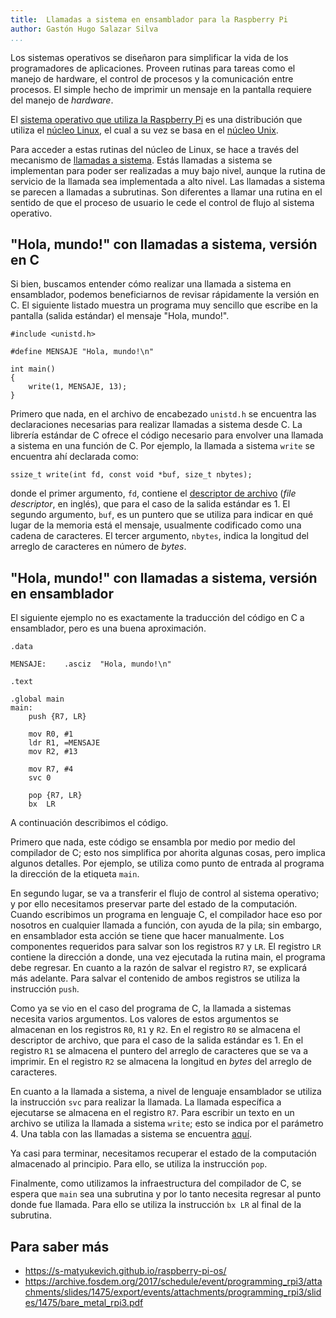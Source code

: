 ```yaml
---
title:  Llamadas a sistema en ensamblador para la Raspberry Pi
author: Gastón Hugo Salazar Silva
...
```


Los sistemas operativos se diseñaron para simplificar la vida de los
programadores de aplicaciones. Proveen rutinas para tareas como el manejo de
hardware, el control de procesos y la comunicación entre procesos. El simple
hecho de imprimir un mensaje en la pantalla requiere del manejo de *hardware*.

El [sistema operativo que utiliza la Raspberry
Pi](https://es.wikipedia.org/wiki/Raspberry_Pi_OS) es una distribución que
utiliza el [núcleo Linux](https://es.wikipedia.org/wiki/N%C3%BAcleo_Linux), el cual a
su vez se basa en el [núcleo
Unix](https://www.cs.miami.edu/home/burt/learning/Csc322.052/notes/wiu.html).

Para acceder a estas rutinas del núcleo de Linux, se hace a través del mecanismo
de [llamadas a
sistema](https://www.tutorialspoint.com/system-calls-in-unix-and-windows#:~:text=System%20calls%20in%20Unix%20are,control%20from%20the%20user%20process.).
Estás llamadas a sistema se implementan para poder ser realizadas a muy bajo
nivel, aunque la rutina de servicio de la llamada sea implementada a alto nivel.
Las llamadas a sistema se parecen a llamadas a subrutinas. Son diferentes a
llamar una rutina en el sentido de que el proceso de usuario le cede el control
de flujo al sistema operativo.
      
## "Hola, mundo!" con llamadas a sistema, versión en C

Si bien, buscamos entender cómo realizar una llamada a sistema en ensamblador,
podemos beneficiarnos de revisar rápidamente la versión en C. El siguiente
listado muestra un programa muy sencillo que escribe en la pantalla (salida
estándar) el mensaje "Hola, mundo!".

~~~
#include <unistd.h>

#define MENSAJE "Hola, mundo!\n"

int main()
{
    write(1, MENSAJE, 13);
}
~~~

Primero que nada, en el archivo de encabezado `unistd.h` se encuentra las
declaraciones necesarias para realizar llamadas a sistema desde C. La librería
estándar de C ofrece el código necesario para envolver una llamada a sistema en
una función de C. Por ejemplo, la llamada a sistema `write` se encuentra ahí
declarada como:

~~~
ssize_t write(int fd, const void *buf, size_t nbytes);
~~~

donde el primer argumento, `fd`, contiene el [descriptor de
archivo](https://es.wikipedia.org/wiki/Descriptor_de_archivo) (*file
descriptor*, en inglés), que para el caso de la salida estándar es 1. El segundo
argumento, `buf`, es un puntero que se utiliza para indicar en qué lugar de la
memoria está el mensaje, usualmente codificado como una cadena de caracteres. El
tercer argumento, `nbytes`, indica la longitud del arreglo de caracteres en
número de *bytes*. 

## "Hola, mundo!" con llamadas a sistema, versión en ensamblador

El siguiente ejemplo no es exactamente la traducción del código en C a
ensamblador, pero es una buena aproximación.

~~~
.data

MENSAJE:    .asciz  "Hola, mundo!\n"

.text

.global main
main:
    push {R7, LR}

    mov R0, #1
    ldr R1, =MENSAJE
    mov R2, #13

    mov R7, #4
    svc 0

    pop {R7, LR}
    bx  LR
~~~

A continuación describimos el código.

Primero que nada, este código se ensambla por medio por medio del compilador de
C; esto nos simplifica por ahorita algunas cosas, pero implica algunos detalles.
Por ejemplo, se utiliza como punto de entrada al programa la dirección de la
etiqueta `main`.

En segundo lugar, se va a transferir el flujo de control al sistema operativo; y
por ello necesitamos preservar parte del estado de la computación. Cuando
escribimos un programa en lenguaje C, el compilador hace eso por nosotros en
cualquier llamada a función, con ayuda de la pila; sin embargo, en ensamblador
esta acción se tiene que hacer manualmente. Los componentes requeridos para
salvar son los registros `R7` y `LR`. El registro `LR` contiene la dirección a
donde, una vez ejecutada la rutina main, el programa debe regresar. En cuanto a
la razón de salvar el registro `R7`, se explicará más adelante. Para salvar el
contenido de ambos registros se utiliza la instrucción `push`.

Como ya se vio en el caso del programa de C, la llamada a sistemas necesita
varios argumentos. Los valores de estos argumentos se almacenan en los registros
`R0`, `R1` y `R2`. En el registro `R0` se almacena el descriptor de archivo, que
para el caso de la salida estándar es 1. En el registro `R1` se almacena el
puntero del arreglo de caracteres que se va a imprimir. En el registro `R2` se
almacena la longitud en *bytes* del arreglo de caracteres.

En cuanto a la llamada a sistema, a nivel de lenguaje ensamblador se utiliza la
instrucción `svc` para realizar la llamada. La llamada específica a ejecutarse
se almacena en el registro `R7`. Para escribir un texto en un archivo se utiliza
la llamada a sistema `write`; esto se indica por el parámetro 4. Una tabla con
las llamadas a sistema se encuentra
[aquí](https://chromium.googlesource.com/chromiumos/docs/+/master/constants/syscalls.md#arm-32_bit_EABI).

Ya casi para terminar, necesitamos recuperar el estado de la computación
almacenado al principio. Para ello, se utiliza la instrucción `pop`.

Finalmente, como utilizamos la infraestructura del compilador de C, se espera que
`main` sea una subrutina y por lo tanto necesita regresar al punto donde fue
llamada. Para ello se utiliza la instrucción `bx LR` al final de la subrutina.

## Para saber más

* https://s-matyukevich.github.io/raspberry-pi-os/
* https://archive.fosdem.org/2017/schedule/event/programming_rpi3/attachments/slides/1475/export/events/attachments/programming_rpi3/slides/1475/bare_metal_rpi3.pdf
